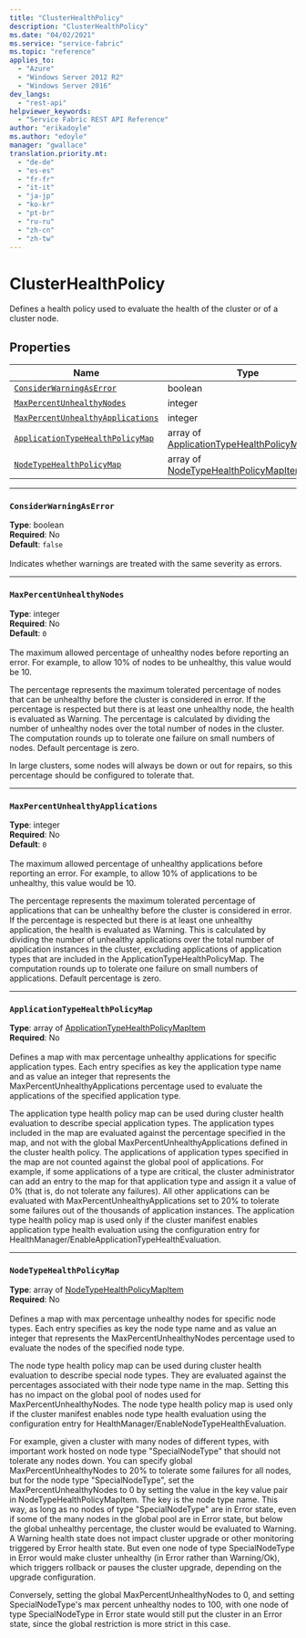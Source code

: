 ```yaml
---
title: "ClusterHealthPolicy"
description: "ClusterHealthPolicy"
ms.date: "04/02/2021"
ms.service: "service-fabric"
ms.topic: "reference"
applies_to: 
  - "Azure"
  - "Windows Server 2012 R2"
  - "Windows Server 2016"
dev_langs: 
  - "rest-api"
helpviewer_keywords: 
  - "Service Fabric REST API Reference"
author: "erikadoyle"
ms.author: "edoyle"
manager: "gwallace"
translation.priority.mt: 
  - "de-de"
  - "es-es"
  - "fr-fr"
  - "it-it"
  - "ja-jp"
  - "ko-kr"
  - "pt-br"
  - "ru-ru"
  - "zh-cn"
  - "zh-tw"
---
```

# ClusterHealthPolicy

Defines a health policy used to evaluate the health of the cluster or of a cluster node.


## Properties
| Name | Type | Required |
| --- | --- | --- |
| [`ConsiderWarningAsError`](#considerwarningaserror) | boolean | No |
| [`MaxPercentUnhealthyNodes`](#maxpercentunhealthynodes) | integer | No |
| [`MaxPercentUnhealthyApplications`](#maxpercentunhealthyapplications) | integer | No |
| [`ApplicationTypeHealthPolicyMap`](#applicationtypehealthpolicymap) | array of [ApplicationTypeHealthPolicyMapItem](sfclient-model-applicationtypehealthpolicymapitem.md) | No |
| [`NodeTypeHealthPolicyMap`](#nodetypehealthpolicymap) | array of [NodeTypeHealthPolicyMapItem](sfclient-model-nodetypehealthpolicymapitem.md) | No |

____
### `ConsiderWarningAsError`
__Type__: boolean <br/>
__Required__: No<br/>
__Default__: `false` <br/>
<br/>
Indicates whether warnings are treated with the same severity as errors.

____
### `MaxPercentUnhealthyNodes`
__Type__: integer <br/>
__Required__: No<br/>
__Default__: `0` <br/>
<br/>
The maximum allowed percentage of unhealthy nodes before reporting an error. For example, to allow 10% of nodes to be unhealthy, this value would be 10.

The percentage represents the maximum tolerated percentage of nodes that can be unhealthy before the cluster is considered in error.
If the percentage is respected but there is at least one unhealthy node, the health is evaluated as Warning.
The percentage is calculated by dividing the number of unhealthy nodes over the total number of nodes in the cluster.
The computation rounds up to tolerate one failure on small numbers of nodes. Default percentage is zero.

In large clusters, some nodes will always be down or out for repairs, so this percentage should be configured to tolerate that.


____
### `MaxPercentUnhealthyApplications`
__Type__: integer <br/>
__Required__: No<br/>
__Default__: `0` <br/>
<br/>
The maximum allowed percentage of unhealthy applications before reporting an error. For example, to allow 10% of applications to be unhealthy, this value would be 10.

The percentage represents the maximum tolerated percentage of applications that can be unhealthy before the cluster is considered in error.
If the percentage is respected but there is at least one unhealthy application, the health is evaluated as Warning.
This is calculated by dividing the number of unhealthy applications over the total number of application instances in the cluster, excluding applications of application types that are included in the ApplicationTypeHealthPolicyMap.
The computation rounds up to tolerate one failure on small numbers of applications. Default percentage is zero.


____
### `ApplicationTypeHealthPolicyMap`
__Type__: array of [ApplicationTypeHealthPolicyMapItem](sfclient-model-applicationtypehealthpolicymapitem.md) <br/>
__Required__: No<br/>
<br/>
Defines a map with max percentage unhealthy applications for specific application types.
Each entry specifies as key the application type name and as value an integer that represents the MaxPercentUnhealthyApplications percentage used to evaluate the applications of the specified application type.

The application type health policy map can be used during cluster health evaluation to describe special application types.
The application types included in the map are evaluated against the percentage specified in the map, and not with the global MaxPercentUnhealthyApplications defined in the cluster health policy.
The applications of application types specified in the map are not counted against the global pool of applications.
For example, if some applications of a type are critical, the cluster administrator can add an entry to the map for that application type
and assign it a value of 0% (that is, do not tolerate any failures).
All other applications can be evaluated with MaxPercentUnhealthyApplications set to 20% to tolerate some failures out of the thousands of application instances.
The application type health policy map is used only if the cluster manifest enables application type health evaluation using the configuration entry for HealthManager/EnableApplicationTypeHealthEvaluation.


____
### `NodeTypeHealthPolicyMap`
__Type__: array of [NodeTypeHealthPolicyMapItem](sfclient-model-nodetypehealthpolicymapitem.md) <br/>
__Required__: No<br/>
<br/>
Defines a map with max percentage unhealthy nodes for specific node types.
Each entry specifies as key the node type name and as value an integer that represents the MaxPercentUnhealthyNodes percentage used to evaluate the nodes of the specified node type.

The node type health policy map can be used during cluster health evaluation to describe special node types. 
They are evaluated against the percentages associated with their node type name in the map. 
Setting this has no impact on the global pool of nodes used for MaxPercentUnhealthyNodes. 
The node type health policy map is used only if the cluster manifest enables node type health evaluation using the configuration entry for HealthManager/EnableNodeTypeHealthEvaluation.

For example, given a cluster with many nodes of different types, with important work hosted on node type "SpecialNodeType" that should not tolerate any nodes down. 
You can specify global MaxPercentUnhealthyNodes to 20% to tolerate some failures for all nodes, but for the node type "SpecialNodeType", set the MaxPercentUnhealthyNodes to 0 by 
setting the value in the key value pair in NodeTypeHealthPolicyMapItem. The key is the node type name. 
This way, as long as no nodes of type "SpecialNodeType" are in Error state, 
even if some of the many nodes in the global pool are in Error state, but below the global unhealthy percentage, the cluster would be evaluated to Warning. 
A Warning health state does not impact cluster upgrade or other monitoring triggered by Error health state. 
But even one node of type SpecialNodeType in Error would make cluster unhealthy (in Error rather than Warning/Ok), which triggers rollback or pauses the cluster upgrade, depending on the upgrade configuration. 

Conversely, setting the global MaxPercentUnhealthyNodes to 0, and setting SpecialNodeType's max percent unhealthy nodes to 100, 
with one node of type SpecialNodeType in Error state would still put the cluster in an Error state, since the global restriction is more strict in this case.

